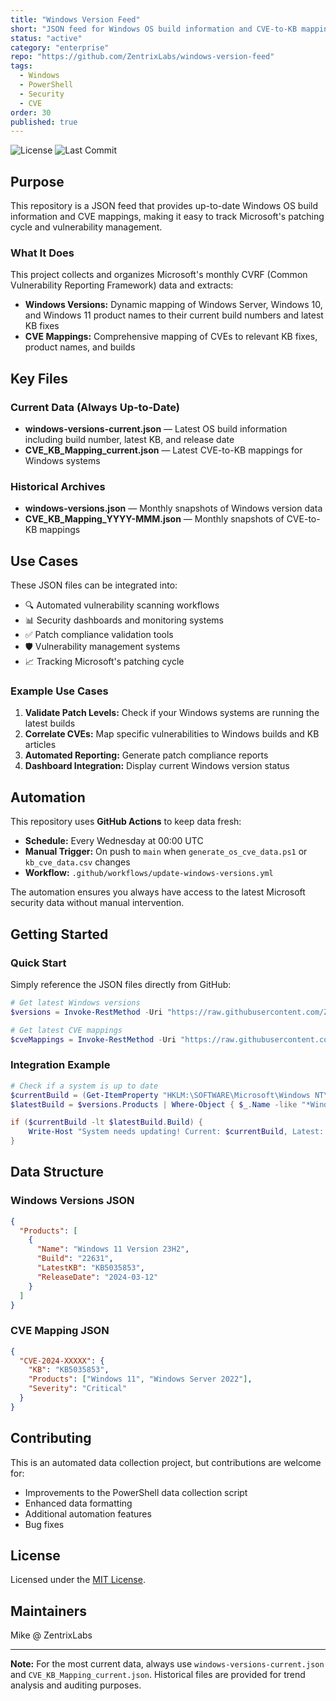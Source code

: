 ```yaml
---
title: "Windows Version Feed"
short: "JSON feed for Windows OS build information and CVE-to-KB mappings"
status: "active"
category: "enterprise"
repo: "https://github.com/ZentrixLabs/windows-version-feed"
tags:
  - Windows
  - PowerShell
  - Security
  - CVE
order: 30
published: true
---
```


![License](https://img.shields.io/github/license/ZentrixLabs/windows-version-feed)
![Last Commit](https://img.shields.io/github/last-commit/ZentrixLabs/windows-version-feed)

## Purpose

This repository is a JSON feed that provides up-to-date Windows OS build information and CVE mappings, making it easy to track Microsoft's patching cycle and vulnerability management.

### What It Does

This project collects and organizes Microsoft's monthly CVRF (Common Vulnerability Reporting Framework) data and extracts:

- **Windows Versions:** Dynamic mapping of Windows Server, Windows 10, and Windows 11 product names to their current build numbers and latest KB fixes
- **CVE Mappings:** Comprehensive mapping of CVEs to relevant KB fixes, product names, and builds

## Key Files

### Current Data (Always Up-to-Date)
- **windows-versions-current.json** — Latest OS build information including build number, latest KB, and release date
- **CVE_KB_Mapping_current.json** — Latest CVE-to-KB mappings for Windows systems

### Historical Archives
- **windows-versions.json** — Monthly snapshots of Windows version data
- **CVE_KB_Mapping_YYYY-MMM.json** — Monthly snapshots of CVE-to-KB mappings

## Use Cases

These JSON files can be integrated into:

- 🔍 Automated vulnerability scanning workflows
- 📊 Security dashboards and monitoring systems
- ✅ Patch compliance validation tools
- 🛡️ Vulnerability management systems
- 📈 Tracking Microsoft's patching cycle

### Example Use Cases

1. **Validate Patch Levels:** Check if your Windows systems are running the latest builds
2. **Correlate CVEs:** Map specific vulnerabilities to Windows builds and KB articles
3. **Automated Reporting:** Generate patch compliance reports
4. **Dashboard Integration:** Display current Windows version status

## Automation

This repository uses **GitHub Actions** to keep data fresh:

- **Schedule:** Every Wednesday at 00:00 UTC
- **Manual Trigger:** On push to `main` when `generate_os_cve_data.ps1` or `kb_cve_data.csv` changes
- **Workflow:** `.github/workflows/update-windows-versions.yml`

The automation ensures you always have access to the latest Microsoft security data without manual intervention.

## Getting Started

### Quick Start

Simply reference the JSON files directly from GitHub:

```powershell
# Get latest Windows versions
$versions = Invoke-RestMethod -Uri "https://raw.githubusercontent.com/ZentrixLabs/windows-version-feed/main/windows-versions-current.json"

# Get latest CVE mappings
$cveMappings = Invoke-RestMethod -Uri "https://raw.githubusercontent.com/ZentrixLabs/windows-version-feed/main/CVE_KB_Mapping_current.json"
```

### Integration Example

```powershell
# Check if a system is up to date
$currentBuild = (Get-ItemProperty "HKLM:\SOFTWARE\Microsoft\Windows NT\CurrentVersion").CurrentBuild
$latestBuild = $versions.Products | Where-Object { $_.Name -like "*Windows 11*" } | Select-Object -First 1

if ($currentBuild -lt $latestBuild.Build) {
    Write-Host "System needs updating! Current: $currentBuild, Latest: $($latestBuild.Build)"
}
```

## Data Structure

### Windows Versions JSON
```json
{
  "Products": [
    {
      "Name": "Windows 11 Version 23H2",
      "Build": "22631",
      "LatestKB": "KB5035853",
      "ReleaseDate": "2024-03-12"
    }
  ]
}
```

### CVE Mapping JSON
```json
{
  "CVE-2024-XXXXX": {
    "KB": "KB5035853",
    "Products": ["Windows 11", "Windows Server 2022"],
    "Severity": "Critical"
  }
}
```

## Contributing

This is an automated data collection project, but contributions are welcome for:

- Improvements to the PowerShell data collection script
- Enhanced data formatting
- Additional automation features
- Bug fixes

## License

Licensed under the [MIT License](https://github.com/ZentrixLabs/windows-version-feed/blob/main/LICENSE).

## Maintainers

Mike @ ZentrixLabs

---

**Note:** For the most current data, always use `windows-versions-current.json` and `CVE_KB_Mapping_current.json`. Historical files are provided for trend analysis and auditing purposes.

